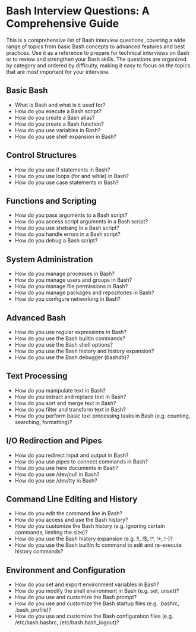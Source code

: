 # Bash Interview Questions: A Comprehensive Guide

This is a comprehensive list of Bash interview questions, covering a wide range of topics from basic Bash concepts to advanced features and best practices. Use it as a reference to prepare for technical interviews on Bash or to review and strengthen your Bash skills. The questions are organized by category and ordered by difficulty, making it easy to focus on the topics that are most important for your interview.

## Basic Bash
- What is Bash and what is it used for?
- How do you execute a Bash script?
- How do you create a Bash alias?
- How do you create a Bash function?
- How do you use variables in Bash?
- How do you use shell expansion in Bash?

## Control Structures
- How do you use if statements in Bash?
- How do you use loops (for and while) in Bash?
- How do you use case statements in Bash?

## Functions and Scripting
- How do you pass arguments to a Bash script?
- How do you access script arguments in a Bash script?
- How do you use shebang in a Bash script?
- How do you handle errors in a Bash script?
- How do you debug a Bash script?

## System Administration
- How do you manage processes in Bash?
- How do you manage users and groups in Bash?
- How do you manage file permissions in Bash?
- How do you manage packages and repositories in Bash?
- How do you configure networking in Bash?

## Advanced Bash
- How do you use regular expressions in Bash?
- How do you use the Bash builtin commands?
- How do you use the Bash shell options?
- How do you use the Bash history and history expansion?
- How do you use the Bash debugger (bashdb)?

## Text Processing
- How do you manipulate text in Bash?
- How do you extract and replace text in Bash?
- How do you sort and merge text in Bash?
- How do you filter and transform text in Bash?
- How do you perform basic text processing tasks in Bash (e.g. counting, searching, formatting)?

## I/O Redirection and Pipes
- How do you redirect input and output in Bash?
- How do you use pipes to connect commands in Bash?
- How do you use here documents in Bash?
- How do you use /dev/null in Bash?
- How do you use /dev/tty in Bash?

## Command Line Editing and History
- How do you edit the command line in Bash?
- How do you access and use the Bash history?
- How do you customize the Bash history (e.g. ignoring certain commands, limiting the size)?
- How do you use the Bash history expansion (e.g. !!, !$, !^, !*, !-)?
- How do you use the Bash builtin fc command to edit and re-execute history commands?

## Environment and Configuration
- How do you set and export environment variables in Bash?
- How do you modify the shell environment in Bash (e.g. set, unset)?
- How do you use and customize the Bash prompt?
- How do you use and customize the Bash startup files (e.g. .bashrc, .bash_profile)?
- How do you use and customize the Bash configuration files (e.g. /etc/bash.bashrc, /etc/bash.bash_logout)?
